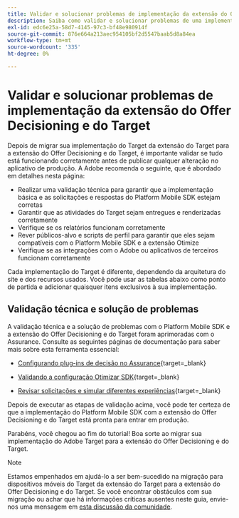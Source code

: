 ```yaml
---
title: Validar e solucionar problemas de implementação da extensão do Offer Decisioning e do Target
description: Saiba como validar e solucionar problemas de uma implementação móvel do Adobe Target usando a extensão do Offer Decisioning e do Target.
exl-id: edc6e25a-58d7-4145-97c3-bf48e980914f
source-git-commit: 876e664a213aec954105bf2d5547baab5d8a84ea
workflow-type: tm+mt
source-wordcount: '335'
ht-degree: 0%

---
```


# Validar e solucionar problemas de implementação da extensão do Offer Decisioning e do Target

Depois de migrar sua implementação do Target da extensão do Target para a extensão do Offer Decisioning e do Target, é importante validar se tudo está funcionando corretamente antes de publicar qualquer alteração no aplicativo de produção. A Adobe recomenda o seguinte, que é abordado em detalhes nesta página:

* Realizar uma validação técnica para garantir que a implementação básica e as solicitações e respostas do Platform Mobile SDK estejam corretas
* Garantir que as atividades do Target sejam entregues e renderizadas corretamente
* Verifique se os relatórios funcionam corretamente
* Rever públicos-alvo e scripts de perfil para garantir que eles sejam compatíveis com o Platform Mobile SDK e a extensão Otimize
* Verifique se as integrações com o Adobe ou aplicativos de terceiros funcionam corretamente

Cada implementação do Target é diferente, dependendo da arquitetura do site e dos recursos usados. Você pode usar as tabelas abaixo como ponto de partida e adicionar quaisquer itens exclusivos à sua implementação.

## Validação técnica e solução de problemas

A validação técnica e a solução de problemas com o Platform Mobile SDK e a extensão do Offer Decisioning e do Target foram aprimoradas com o Assurance. Consulte as seguintes páginas de documentação para saber mais sobre esta ferramenta essencial:

* [Configurando plug-ins de decisão no Assurance](https://developer.adobe.com/client-sdks/edge/adobe-journey-optimizer-decisioning/assurance-setup/){target=_blank}

* [Validando a configuração Otimizar SDK](https://developer.adobe.com/client-sdks/edge/adobe-journey-optimizer-decisioning/optimize-configuration-view/){target=_blank}

* [Revisar solicitações e simular diferentes experiências](https://developer.adobe.com/client-sdks/edge/adobe-journey-optimizer-decisioning/review-simulate/){target=_blank}

Depois de executar as etapas de validação acima, você pode ter certeza de que a implementação do Platform Mobile SDK com a extensão do Offer Decisioning e do Target está pronta para entrar em produção.

Parabéns, você chegou ao fim do tutorial! Boa sorte ao migrar sua implementação do Adobe Target para a extensão do Offer Decisioning e do Target.

>[!NOTE]
>
>Estamos empenhados em ajudá-lo a ser bem-sucedido na migração para dispositivos móveis do Target da extensão do Target para a extensão do Offer Decisioning e do Target. Se você encontrar obstáculos com sua migração ou achar que há informações críticas ausentes neste guia, envie-nos uma mensagem em [esta discussão da comunidade](https://experienceleaguecommunities.adobe.com/t5/adobe-experience-platform-data/tutorial-discussion-migrate-target-from-at-js-to-web-sdk/m-p/575587?profile.language=pt#M463).
